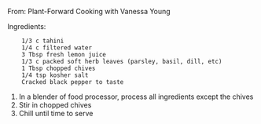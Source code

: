 From: Plant-Forward Cooking with Vanessa Young

Ingredients:

        1/3 c tahini
        1/4 c filtered water
        3 Tbsp fresh lemon juice
        1/3 c packed soft herb leaves (parsley, basil, dill, etc)
        1 Tbsp chopped chives
        1/4 tsp kosher salt
        Cracked black pepper to taste
        
1. In a blender of food processor, process all ingredients except the chives
2. Stir in chopped chives
3. Chill until time to serve
